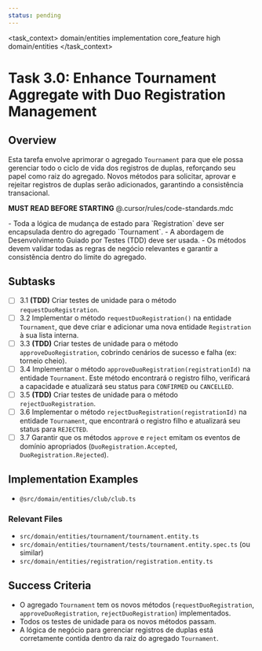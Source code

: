 ```yaml
---
status: pending
---
```


<task_context>
<domain>domain/entities</domain>
<type>implementation</type>
<scope>core_feature</scope>
<complexity>high</complexity>
<dependencies>domain/entities</dependencies>
</task_context>

# Task 3.0: Enhance Tournament Aggregate with Duo Registration Management

## Overview

Esta tarefa envolve aprimorar o agregado `Tournament` para que ele possa gerenciar todo o ciclo de vida dos registros de duplas, reforçando seu papel como raiz do agregado. Novos métodos para solicitar, aprovar e rejeitar registros de duplas serão adicionados, garantindo a consistência transacional.

<import>**MUST READ BEFORE STARTING** @.cursor/rules/code-standards.mdc</import>

<requirements>
- Toda a lógica de mudança de estado para `Registration` deve ser encapsulada dentro do agregado `Tournament`.
- A abordagem de Desenvolvimento Guiado por Testes (TDD) deve ser usada.
- Os métodos devem validar todas as regras de negócio relevantes e garantir a consistência dentro do limite do agregado.
</requirements>

## Subtasks

- [ ] 3.1 **(TDD)** Criar testes de unidade para o método `requestDuoRegistration`.
- [ ] 3.2 Implementar o método `requestDuoRegistration()` na entidade `Tournament`, que deve criar e adicionar uma nova entidade `Registration` à sua lista interna.
- [ ] 3.3 **(TDD)** Criar testes de unidade para o método `approveDuoRegistration`, cobrindo cenários de sucesso e falha (ex: torneio cheio).
- [ ] 3.4 Implementar o método `approveDuoRegistration(registrationId)` na entidade `Tournament`. Este método encontrará o registro filho, verificará a capacidade e atualizará seu status para `CONFIRMED` ou `CANCELLED`.
- [ ] 3.5 **(TDD)** Criar testes de unidade para o método `rejectDuoRegistration`.
- [ ] 3.6 Implementar o método `rejectDuoRegistration(registrationId)` na entidade `Tournament`, que encontrará o registro filho e atualizará seu status para `REJECTED`.
- [ ] 3.7 Garantir que os métodos `approve` e `reject` emitam os eventos de domínio apropriados (`DuoRegistration.Accepted`, `DuoRegistration.Rejected`).

## Implementation Examples

- `@src/domain/entities/club/club.ts`

### Relevant Files

-   `src/domain/entities/tournament/tournament.entity.ts`
-   `src/domain/entities/tournament/tests/tournament.entity.spec.ts` (ou similar)
-   `src/domain/entities/registration/registration.entity.ts`

## Success Criteria

- O agregado `Tournament` tem os novos métodos (`requestDuoRegistration`, `approveDuoRegistration`, `rejectDuoRegistration`) implementados.
- Todos os testes de unidade para os novos métodos passam.
- A lógica de negócio para gerenciar registros de duplas está corretamente contida dentro da raiz do agregado `Tournament`.